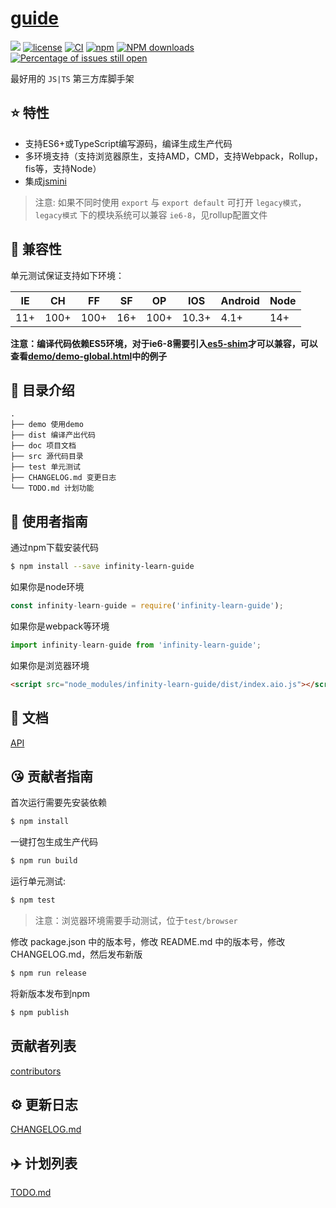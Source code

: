 # [guide](https://github.com/Shiinama/guide)
[![](https://img.shields.io/badge/Powered%20by-jslib%20base-brightgreen.svg)](https://github.com/yanhaijing/jslib-base)
[![license](https://img.shields.io/badge/license-MIT-blue.svg)](https://github.com/Shiinama/guide/blob/master/LICENSE)
[![CI](https://github.com/Shiinama/guide/actions/workflows/ci.yml/badge.svg?branch=master)](https://github.com/Shiinama/guide/actions/workflows/ci.yml)
[![npm](https://img.shields.io/badge/npm-0.1.0-orange.svg)](https://www.npmjs.com/package/infinity-learn-guide)
[![NPM downloads](http://img.shields.io/npm/dm/guide.svg?style=flat-square)](http://www.npmtrends.com/infinity-learn-guide)
[![Percentage of issues still open](http://isitmaintained.com/badge/open/Shiinama/guide.svg)](http://isitmaintained.com/project/Shiinama/guide "Percentage of issues still open")

最好用的 `JS|TS` 第三方库脚手架

## :star: 特性

- 支持ES6+或TypeScript编写源码，编译生成生产代码
- 多环境支持（支持浏览器原生，支持AMD，CMD，支持Webpack，Rollup，fis等，支持Node）
- 集成[jsmini](https://github.com/jsmini)

> 注意: 如果不同时使用 `export` 与 `export default` 可打开 `legacy模式`，`legacy模式` 下的模块系统可以兼容 `ie6-8`，见rollup配置文件

## :pill: 兼容性
单元测试保证支持如下环境：

| IE   | CH   | FF   | SF   | OP   | IOS  | Android   | Node  |
| ---- | ---- | ---- | ---- | ---- | ---- | ---- | ----- |
| 11+   | 100+ | 100+  | 16+   | 100+  | 10.3+   | 4.1+   | 14+ |

**注意：编译代码依赖ES5环境，对于ie6-8需要引入[es5-shim](http://github.com/es-shims/es5-shim/)才可以兼容，可以查看[demo/demo-global.html](./demo/demo-global.html)中的例子**

## :open_file_folder: 目录介绍

```
.
├── demo 使用demo
├── dist 编译产出代码
├── doc 项目文档
├── src 源代码目录
├── test 单元测试
├── CHANGELOG.md 变更日志
└── TODO.md 计划功能
```

## :rocket: 使用者指南

通过npm下载安装代码

```bash
$ npm install --save infinity-learn-guide
```

如果你是node环境

```js
const infinity-learn-guide = require('infinity-learn-guide');
```

如果你是webpack等环境

```js
import infinity-learn-guide from 'infinity-learn-guide';
```

如果你是浏览器环境

```html
<script src="node_modules/infinity-learn-guide/dist/index.aio.js"></script>
```

## :bookmark_tabs: 文档
[API](./doc/api.md)

## :kissing_heart: 贡献者指南
首次运行需要先安装依赖

```bash
$ npm install
```

一键打包生成生产代码

```bash
$ npm run build
```

运行单元测试:

```bash
$ npm test
```

> 注意：浏览器环境需要手动测试，位于`test/browser`

修改 package.json 中的版本号，修改 README.md 中的版本号，修改 CHANGELOG.md，然后发布新版

```bash
$ npm run release
```

将新版本发布到npm

```bash
$ npm publish
```

## 贡献者列表

[contributors](https://github.com/Shiinama/guide/graphs/contributors)

## :gear: 更新日志
[CHANGELOG.md](./CHANGELOG.md)

## :airplane: 计划列表
[TODO.md](./TODO.md)